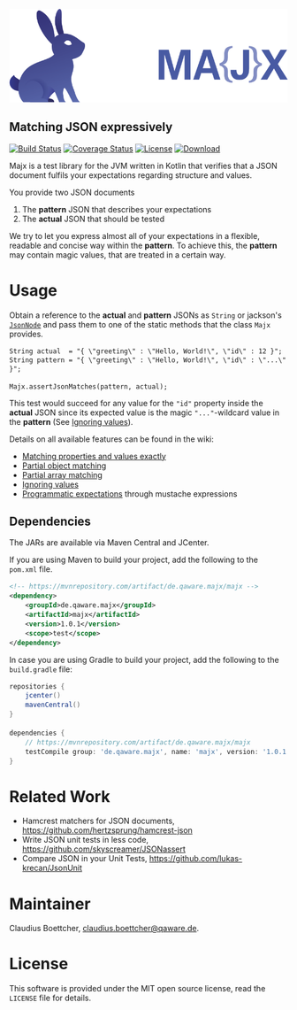 ![majx Logo](/doc/majx-logo-medium.png)
## Matching JSON expressively
[![Build Status](https://travis-ci.org/qaware/majx.svg?branch=master)](https://travis-ci.org/qaware/majx) [![Coverage Status](https://coveralls.io/repos/github/qaware/majx/badge.svg?branch=master)](https://coveralls.io/github/qaware/majx?branch=master) [![License](http://img.shields.io/badge/license-MIT-green.svg?style=flat)]() [![Download](https://api.bintray.com/packages/qaware-oss/maven/majx/images/download.svg) ](https://bintray.com/qaware-oss/maven/majx/_latestVersion)

Majx is a test library for the JVM written in Kotlin that verifies that a JSON document fulfils your expectations regarding
structure and values.

You provide two JSON documents

1. The **pattern** JSON that describes your expectations
2. The **actual** JSON that should be tested

We try to let you express almost all of your expectations in a flexible, readable
and concise way within the **pattern**. To achieve this, the **pattern** may contain magic
values, that are treated in a certain way.

# Usage

Obtain a reference to the **actual** and **pattern** JSONs as `String` or jackson's [`JsonNode`](https://fasterxml.github.io/jackson-databind/javadoc/2.8/com/fasterxml/jackson/databind/JsonNode.html)
and pass them to one of the static methods that the class `Majx` provides.

```
String actual  = "{ \"greeting\" : \"Hello, World!\", \"id\" : 12 }";
String pattern = "{ \"greeting\" : \"Hello, World!\", \"id\" : \"...\" }";

Majx.assertJsonMatches(pattern, actual);
```

This test would succeed for any value for the `"id"` property inside the **actual** JSON
since its expected value is the magic `"..."`-wildcard value in the **pattern** 
(See [Ignoring values](https://github.com/qaware/majx/wiki/Ignoring-values)).

Details on all available features can be found in the wiki:

* [Matching properties and values exactly](https://github.com/qaware/majx/wiki/Matching-properties-and-values-exactly)
* [Partial object matching](https://github.com/qaware/majx/wiki/Partial-object-matching)
* [Partial array matching](https://github.com/qaware/majx/wiki/Partial-array-matching)
* [Ignoring values](https://github.com/qaware/majx/wiki/Ignoring-values)
* [Programmatic expectations](https://github.com/qaware/majx/wiki/Programmatic-expectations) through mustache expressions

## Dependencies

The JARs are available via Maven Central and JCenter. 

If you are using Maven to build your project, add the following to the `pom.xml` file.

```XML
<!-- https://mvnrepository.com/artifact/de.qaware.majx/majx -->
<dependency>
    <groupId>de.qaware.majx</groupId>
    <artifactId>majx</artifactId>
    <version>1.0.1</version>
    <scope>test</scope>
</dependency>
```

In case you are using Gradle to build your project, add the following to the `build.gradle` file:

```groovy
repositories {
    jcenter()
    mavenCentral()
}

dependencies {
    // https://mvnrepository.com/artifact/de.qaware.majx/majx
    testCompile group: 'de.qaware.majx', name: 'majx', version: '1.0.1'
}
```

# Related Work

* Hamcrest matchers for JSON documents, https://github.com/hertzsprung/hamcrest-json
* Write JSON unit tests in less code, https://github.com/skyscreamer/JSONassert
* Compare JSON in your Unit Tests, https://github.com/lukas-krecan/JsonUnit

# Maintainer

Claudius Boettcher, <claudius.boettcher@qaware.de>.

# License

This software is provided under the MIT open source license, read the `LICENSE` file for details.
